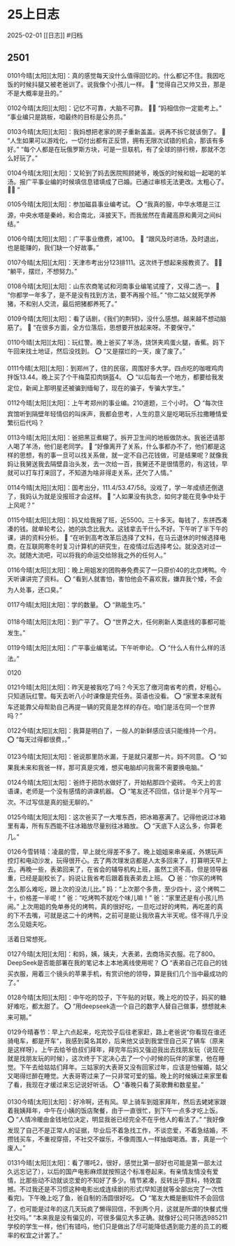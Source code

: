 # 25上日志
2025-02-01
[[日志]]
#归档

## 2501

0101今晴[太阳][太阳]：真的感觉每天没什么值得回忆的。什么都记不住。我因吃饭的时候抖腿又被老爸训了。说我像个小孩儿一样。
🍅
“觉得自己又帅又丑，那是不是大概率是丑的。” ​​​

0102今晴[太阳][太阳]：记忆不可靠，大脑不可靠。
🍅🍅
“妈相信你一定能考上。”
“事业编只是跳板，咱最终的目标是公务员。” ​​​

0103今晴[太阳][太阳]：我妈想把老家的房子重新盖盖。说再不拆它就该倒了。
🍅
“人生如果可以游戏化，一切付出都有正反馈，拥有无限次试错的机会，那该有多好。”
“每个人都是在玩俄罗斯方块，可是一旦联机，有了全球的排行榜，那就不怎么好玩了。” ​​​

0104今晴[太阳][太阳]：又轮到了妈去医院照顾姥爷，晚饭的时候和姐一起喝的羊汤。报广平事业编的时候填信息错填成了已婚。已通过审核无法更改。太粗心了。
🍅🍅
“ ​​​


0105今晴[太阳][太阳]：参加磁县事业编考试。
⭕
“我真的服，中华水塔是三江源，中央水塔是秦岭，和合南北，泽披天下。而我居然在青藏高原和黄河之间纠结。” ​​​

0106今晴[太阳][太阳]：广平事业缴费，减100。
🍅
“跟风及时进场，及时退出，也是能赚的，我们缺一个好故事。” ​​​

0107今晴[太阳][太阳]：天津市考出分123排111。这次终于想起来报教资了。
🍅🍅
“躺平，摆烂，不想努力。” ​​​

0108今晴[太阳][太阳]：山东农商笔试和河南事业编笔试撞了，又得二选一。
🍅
“你都学一年多了，是不是没有找到方法，要不再报个班。”
“你二姑父就死学养猪，不和别人交流，最后把猪都养死了。” ​​​

0109今晴[太阳][太阳]：看了话剧，《我们的荆轲》，没什么感想。越来越不想动脑筋了。
🍅
“在很多方面，全方位落后，思想要开放起来呀。不要保守。” ​​​

0110今晴[太阳][太阳]：玩红警。晚上爸买了羊汤，烧饼夹鸡蛋火腿，香蕉。妈下午回来找土地证，然后没找到。
⭕
“又是摆烂的一天，废了废了。” ​​​

0111今晴[太阳][太阳]：到郑州了，住的民宿，周围好多大学。四点吃的咖喱鸡肉拌饭13.44。晚上买了个干梅菜扣肉锅盔4。
⭕
“以后每去一个地方，都要给我发定位，新闻上那明星还被骗到缅甸了，现在的骗子，专骗大学生。” ​​​

0112今晴[太阳][太阳]：上午考郑州的事业编。210道题，三个小时。
⭕
“每次住宾馆听到隔壁年轻情侣的叫床声，我都会思考，人生的意义是吃喝玩乐拉撒睡情爱繁衍后代吗？ ​​​

0113今晴[太阳][太阳]：爸把黑豆煮糊了。拆开卫生间的地板做防水。我爸还请那人喝了羊汤，他们是老同学。
🍅
“好像离开了关系，什么事都办不了，他们都是这样的思想，有的事一旦可以找关系做，就一定不自己花钱做，可是结果呢？就像我妈让我舅送我去隔壁县治头发，去一次给一百，我舅还不是很情愿的，有这钱，早就可以打车打来回了，不知道为啥非得走关系，还欠了人情。”

0114今晴[太阳][太阳]：国考出分，111.4/53.47/58。没戏了，学一年成绩还倒退了，我妈认为就是没报班才会这样。
🍅
“人如果没有执念，如何才能在竞争中处于上风呢？” ​​​

0115今晴[太阳][太阳]：妈又给我报了班，近5500。三十多天。每钱了，东拼西凑凑的钱。就单轮考公，她的执念比我大。这钱拿去干什么不好。下午听了半下午的课，讲的资料分析。
🍅
“在听到高考改革后选择了文科，在马云退休的时候选择电商，在互联网寒冬时复习计算机的研究生，在疫情过后选择考公。就没选对过一次。就随大流吧，可以将我的命运交给除我之外的任何人。”

0116今晴[太阳][太阳]：晚上用姐发的团购券免费买了一只原价40的北京烤鸭。今天听课讲完了资料。
⭕
“看到人就害怕，害怕他会不喜欢我，嫌弃我个矮，不会为人处事，还口臭。” ​​​


0117今晴[太阳][太阳]：学的数量。
⭕
“熟能生巧。” ​​​


0118今晴[太阳][太阳]：到广平了。
⭕
“世界之大，任何刷新人类底线的事都可能发生。” ​​​


0119今晴[太阳][太阳]：广平事业编笔试。下午听申论。
⭕
“什么人有什么样的活法。” ​​​


0120

0121今晴[太阳][太阳]：昨天是被我吃了吗？今天忘了缴河南省考的费，好粗心。只知道玩红警。每天去听八小时课像是完任务。英语也没看。
⭕
“家里本来就有车还能靠父母帮助自己再提一辆的究竟是怎样的存在。咱们是活在同一个世界吗？” ​​​


0122今晴[太阳][太阳]：我算是明白了，一般人的新鲜感应该只能维持一个月。
⭕
“每天过得都很费，。” ​​​


0123今晴[太阳][太阳]：爸说那里防水漏，于是就只灌那一片。妈不同意。
⭕
“如果我未来和我爸一样，那可真是灾难，想买电脑却问我需不需要换电脑。” ​​​


0124今晴[太阳][太阳]：爸终于把防水做好了，开始粘那四个瓷砖。
今天上的言语课，老师是一个没有感情的讲课机器。
⭕
“笔友还不回信，估计是半个月写一次。不过写信是真的挺无聊的。” ​​​


0125今晴[太阳][太阳]：这次爸买了一大堆东西，把冰箱塞满了。记得他说过冰箱里有毒，所有东西能不往冰箱放尽量别往冰箱放。
⭕
“天底下人这么多，你算老几。” ​​​


0126今雪转晴：凌晨的雪，早上就化得差不多了。晚上姐姐来串亲戚，外甥玩声控灯和电动沙发，玩得很开心。去了两次理发店都是人太多回来了，打算明天早上去。再晚一些，表弟回来了，在省会的辅导机构上班，虽然工资不高，但是领导器重，已经是副校长了。妈说让我省考后跟着我表弟去上班。
⭕
爸：“你买的烤鸭怎么那么难吃，跟上次的没法儿比。”
妈：“上次那个多贵，至少四十，这个烤鸭二十，价格差一半呢！”
爸：“吃烤鸭不就吃个味儿嘛！”
爸：“家里还是有小孩儿热闹。”
上次用姐的免单券兑的烤鸭，真的很好吃，一旦吃过好的烤鸭，再吃差的真的下不去嘴，可就是这二十的烤鸭，之前可是能让我欣喜大半天呢。怪不得几乎没怎么见姐夫吃。

活着日常想死。


0127今晴[太阳][太阳]：和妈，姨，姨夫，大表弟，去商场买衣服。花了800。DeepSeek是否能部署在我的笔记本上本地离线使用呢？
⭕
“表弟自己花自己的钱买衣服，用着三个镜头的苹果手机，有赏识他的领导，算是我们几个当中最成功的了。” ​​​


0128今晴[太阳][太阳]：中午吃的饺子，下午贴的对联，晚上吃的饺子，妈买的糖好难吃，都太甜了。
⭕
“用deepseek造一个自己的数字人替自己做事，想想就未来可期。” ​​​


0129今晴春节：早上六点起来，吃完饺子后往老家赶，路上老爸说“你看现在谁还骑电车，都是开车“，我感到莫名其妙，后来他又谈到我堂侄自己买了辆车（原来是这样呀）。上午去给爷伯叔们拜年，拜完年后妈又强迫我出去找朋友玩（说现在就是找朋友玩的时候），这次终于下定决心去了一个小时候的玩伴的家里，他在睡觉。下午去给姑姑们拜年。三姑家的大表哥又没有回家过年，应该是怕催婚，姑父又喝得烂醉在睡觉。大表哥寄过来了一只非常可爱的猫。晚上的时候姨过来家里看了看，我现在才缓过来忘记说好听话。
⭕
“春晚只看了英歌舞和数星星。”


0130今晴[太阳][太阳]：好冷啊，还有风。早上骑车到姐家拜年，然后去姥姥家跟着我姨拜年，中午在小姨的饭店聚餐，由于一直很忙，到下午一点多才吃上饭。
⭕
“人情冷暖由金钱地位决定，明显我爸已经完全不在乎他人的看法了。”
“我好像发现了自己不是正常人的证据，毕业后不着急找工作，不谈恋爱，不着急结婚，不攒钱买车，不重视穿搭，不社交不娱乐，不像周围人一样抽烟喝酒。害，真是一个废人。”


0131今晴[太阳][太阳]：看了哪吒2，很好，感觉比第一部好也可能是第一部太过久远忘记了），以后的国产电影麻烦就按照这个标准卷起来。有亲情友情没有爱情，比那些动不动就谈恋爱的不知好了多少。情节紧凑，反转出乎意料，特效震撼。不过我还是不习惯这种电影出成连续剧的形式(早知道就等全部出完了一次性看完)。下午晚上吃了鱼，爸自制的汤圆很好吃。
⭕
“笔友大概是删软件不会回信了，也可能是过年的这几天玩疯了懒得回信，不到两个月，这就是所谓的快餐式慢社交吗。”
“本来我是没有偏见的，可很多偏见大多正确。就像好公司只筛选985211学校的学生一样，他们有错吗，他们只是做出了尽可能降低遇到能力差的员工的概率的权宜之计罢了。”

